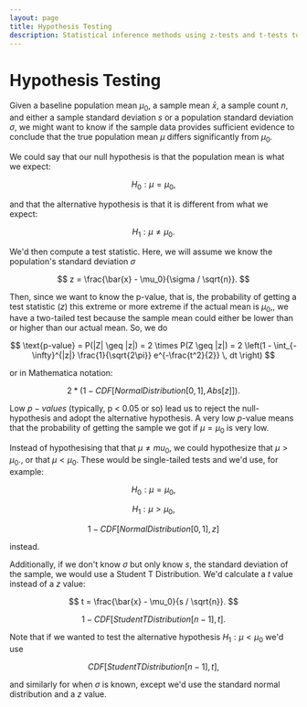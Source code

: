 ```yaml
---
layout: page
title: Hypothesis Testing
description: Statistical inference methods using z-tests and t-tests to evaluate null and alternative hypotheses with p-value calculations.
---
```


# Hypothesis Testing

Given a baseline population mean $\mu_0,$ a sample mean $\bar{x},$ a sample count $n,$ and either a sample standard deviation $s$ or a population standard deviation $\sigma,$ we might want to know if the sample data provides sufficient evidence to conclude that the true population mean $\mu$ differs significantly from $\mu_0.$

We could say that our null hypothesis is that the population mean is what we expect:

$$ H_0: \mu = \mu_0, $$

and that the alternative hypothesis is that it is different from what we expect:

$$ H_1: \mu \neq \mu_0. $$

We'd then compute a test statistic. Here, we will assume we know the population's standard deviation $\sigma$ 

$$ z = \frac{\bar{x} - \mu_0}{\sigma / \sqrt{n}}. $$

Then, since we want to know the p-value, that is, the probability of getting a test statistic ($z$) this extreme or more extreme if the actual mean is $\mu_0,$, we have a two-tailed test because the sample mean could either be lower than or higher than our actual mean. So, we do

$$ \text{p-value} = P(|Z| \geq |z|) = 2 \times P(Z \geq |z|) = 2 \left(1 - \int_{-\infty}^{|z|} \frac{1}{\sqrt{2\pi}} e^{-\frac{t^2}{2}} \, dt \right) $$

or in Mathematica notation:

$$ 2 * (1 - CDF[NormalDistribution[0, 1], Abs[z]]). $$

Low $p-values$ (typically, p < 0.05 or so) lead us to reject the null-hypothesis and adopt the alternative hypothesis. A very low $p$-value means that the probability of getting the sample we got if $\mu = \mu_0$ is very low.

Instead of hypothesising that that $\mu \neq mu_0,$ we could hypothesize that $\mu > \mu_0.$, or that $\mu < \mu_0.$ These would be single-tailed tests and we'd use, for example:

$$ H_0: \mu = \mu_0, $$

$$ H_1: \mu > \mu_0, $$

$$ 1 - CDF[NormalDistribution[0, 1], z] $$
 
instead.

Additionally, if we don't know $\sigma$ but only know $s,$ the standard deviation of the sample, we would use a Student T Distribution. We'd calculate a $t$ value instead of a $z$ value:

$$ t = \frac{\bar{x} - \mu_0}{s / \sqrt{n}}. $$

$$ 1 - CDF[StudentTDistribution[n-1], t]. $$

Note that if we wanted to test the alternative hypothesis $H_1: \mu < \mu_0$ we'd use

$$ CDF[StudentTDistribution[n-1], t], $$

and similarly for when $\sigma$ is known, except we'd use the standard normal distribution and a $z$ value.
